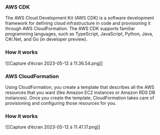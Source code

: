 ### AWS CDK

The AWS Cloud Development Kit (AWS CDK) is a software development framework for defining cloud infrastructure in code and provisioning it through AWS CloudFormation. The AWS CDK supports familiar programming languages, such as TypeScript, JavaScript, Python, Java, C#/.Net, and Go (in developer preview).

### How it works
![[Capture d’écran 2023-05-12 à 11.36.54.png]]

### AWS CloudFormation

Using CloudFormation, you create a template that describes all the AWS resources that you want (like Amazon EC2 instances or Amazon RDS DB instances).
Once you create the template, CloudFormation takes care of provisioning and configuring those resources for you.

### How it works
![[Capture d’écran 2023-05-12 à 11.41.17.png]]